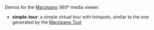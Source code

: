 Demos for the [Marzipano](http://www.marzipano.net) 360º media viewer.

- **simple-tour**: a simple virtual tour with hotspots, similar to the one generated by the [Marzipano Tool](http://www.marzipano.net/tool)